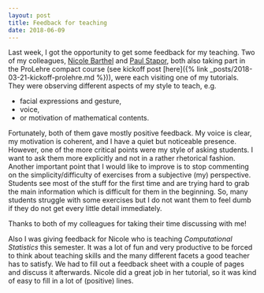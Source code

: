 ```yaml
---
layout: post
title: Feedback for teaching
date: 2018-06-09
---
```

Last week, I got the opportunity to get some feedback for my teaching. Two of my colleagues, [Nicole Barthel](https://www.statistics.ma.tum.de/personen/mitarbeiter/nicole-barthel/) and [Paul Stapor](https://www.helmholtz-muenchen.de/icb/institute/staff/staff/ma/4942/-Stapor/), both also taking part in the ProLehre compact course (see kickoff post [here]({% link _posts/2018-03-21-kickoff-prolehre.md %})), were each visiting one of my tutorials. They were observing different aspects of my style to teach, e.g.
- facial expressions and gesture,
- voice,
- or motivation of mathematical contents.

Fortunately, both of them gave mostly positive feedback. My voice is clear, my motivation is coherent, and I have a quiet but noticeable presence. However, one of the more critical points were my style of asking students. I want to ask them more explicitly and not in a rather rhetorical fashion. Another important point that I would like to improve is to stop commenting on the simplicity/difficulty of exercises from a subjective (my) perspective. Students see most of the stuff for the first time and are trying hard to grab the main information which is difficult for them in the beginning. So, many students struggle with some exercises but I do not want them to feel dumb if they do not get every little detail immediately.

Thanks to both of my colleagues for taking their time discussing with me!

Also I was giving feedback for Nicole who is teaching _Computational Statistics_ this semester. It was a lot of fun and very productive to be forced to think about teaching skills and the many different facets a good teacher has to satisfy. We had to fill out a feedback sheet with a couple of pages and discuss it afterwards. Nicole did a great job in her tutorial, so it was kind of easy to fill in a lot of (positive) lines.

